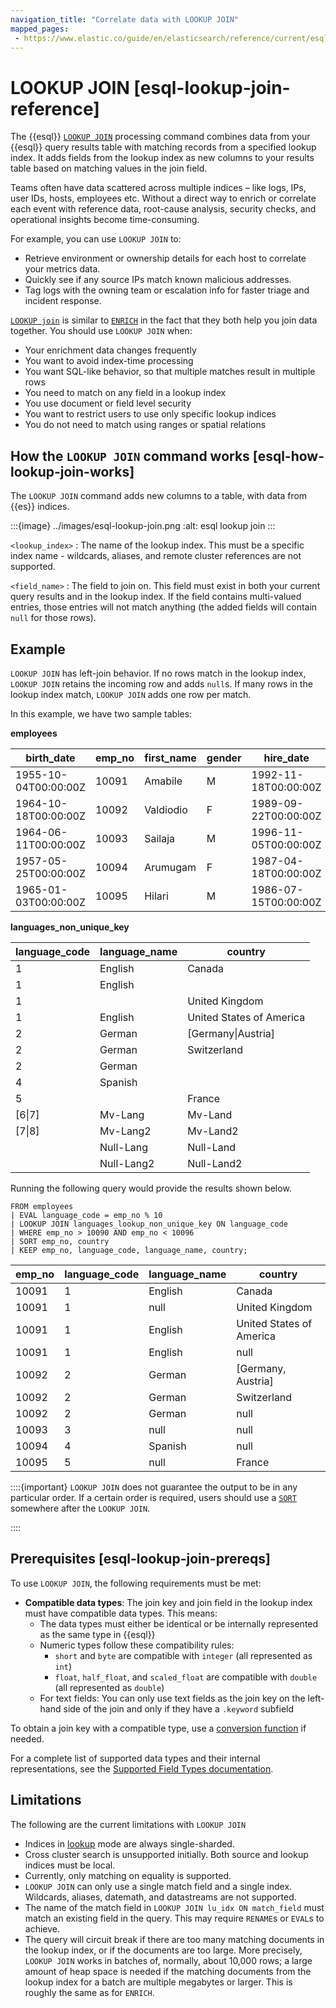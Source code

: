 ```yaml
---
navigation_title: "Correlate data with LOOKUP JOIN"
mapped_pages:
 - https://www.elastic.co/guide/en/elasticsearch/reference/current/esql-enrich-data.html
---
```


# LOOKUP JOIN [esql-lookup-join-reference]

The {{esql}} [`LOOKUP JOIN`](/reference/query-languages/esql/commands/processing-commands.md#esql-lookup-join) processing command combines data from your {{esql}} query results table with matching records from a specified lookup index. It adds fields from the lookup index as new columns to your results table based on matching values in the join field.

Teams often have data scattered across multiple indices – like logs, IPs, user IDs, hosts, employees etc. Without a direct way to enrich or correlate each event with reference data, root-cause analysis, security checks, and operational insights become time-consuming.

For example, you can use `LOOKUP JOIN` to:

* Retrieve environment or ownership details for each host to correlate your metrics data.
* Quickly see if any source IPs match known malicious addresses.
* Tag logs with the owning team or escalation info for faster triage and incident response.

[`LOOKUP join`](/reference/query-languages/esql/commands/processing-commands.md#esql-lookup-join) is similar to [`ENRICH`](/reference/query-languages/esql/commands/processing-commands.md#esql-enrich) in the fact that they both help you join data together. You should use `LOOKUP JOIN` when:

* Your enrichment data changes frequently
* You want to avoid index-time processing
* You want SQL-like behavior, so that multiple matches result in multiple rows
* You need to match on any field in a lookup index
* You use document or field level security
* You want to restrict users to use only specific lookup indices
* You do not need to match using ranges or spatial relations

## How the `LOOKUP JOIN` command works [esql-how-lookup-join-works]

The `LOOKUP JOIN` command adds new columns to a table, with data from {{es}} indices.

:::{image} ../images/esql-lookup-join.png
:alt: esql lookup join
:::

`<lookup_index>`
: The name of the lookup index. This must be a specific index name - wildcards, aliases, and remote cluster references are not supported.

`<field_name>`
: The field to join on. This field must exist in both your current query results and in the lookup index. If the field contains multi-valued entries, those entries will not match anything (the added fields will contain `null` for those rows).

## Example

`LOOKUP JOIN` has left-join behavior. If no rows match in the lookup index, `LOOKUP JOIN` retains the incoming row and adds `null`s. If many rows in the lookup index match, `LOOKUP JOIN` adds one row per match.

In this example, we have two sample tables:

**employees**

| birth_date|emp_no|first_name|gender|hire_date|language|
|---|---|---|---|---|---|
|1955-10-04T00:00:00Z|10091|Amabile    |M|1992-11-18T00:00:00Z|3|
|1964-10-18T00:00:00Z|10092|Valdiodio  |F|1989-09-22T00:00:00Z|1|
|1964-06-11T00:00:00Z|10093|Sailaja    |M|1996-11-05T00:00:00Z|3|
|1957-05-25T00:00:00Z|10094|Arumugam   |F|1987-04-18T00:00:00Z|5|
|1965-01-03T00:00:00Z|10095|Hilari     |M|1986-07-15T00:00:00Z|4|

**languages_non_unique_key**

|language_code|language_name|country|
|---|---|---|
|1|English|Canada|
|1|English|
|1||United Kingdom|
|1|English|United States of America|
|2|German|[Germany\|Austria]|
|2|German|Switzerland|
|2|German|
|4|Spanish|
|5||France|
|[6\|7]|Mv-Lang|Mv-Land|
|[7\|8]|Mv-Lang2|Mv-Land2|
||Null-Lang|Null-Land|
||Null-Lang2|Null-Land2|

Running the following query would provide the results shown below.

```esql
FROM employees
| EVAL language_code = emp_no % 10
| LOOKUP JOIN languages_lookup_non_unique_key ON language_code
| WHERE emp_no > 10090 AND emp_no < 10096
| SORT emp_no, country
| KEEP emp_no, language_code, language_name, country;
```

|emp_no|language_code|language_name|country|
|---|---|---|---|
|    10091      | 1                     | English               | Canada|
|    10091      | 1                     | null                  | United Kingdom|
|    10091      | 1                     | English               | United States of America|
|    10091      | 1                     | English               | null|
|    10092      | 2                     | German                | [Germany, Austria]|
|    10092      | 2                     | German                | Switzerland|
|    10092      | 2                     | German                | null|
|    10093      | 3                     | null                  | null|
|    10094      | 4                     | Spanish               | null|
|    10095      | 5                     | null                  | France|

::::{important}
`LOOKUP JOIN` does not guarantee the output to be in any particular order. If a certain order is required, users should use a [`SORT`](/reference/query-languages/esql/commands/processing-commands.md#esql-sort) somewhere after the `LOOKUP JOIN`.

::::

## Prerequisites [esql-lookup-join-prereqs]

To use `LOOKUP JOIN`, the following requirements must be met:

* **Compatible data types**: The join key and join field in the lookup index must have compatible data types. This means:
  * The data types must either be identical or be internally represented as the same type in {{esql}}
  * Numeric types follow these compatibility rules:
    * `short` and `byte` are compatible with `integer` (all represented as `int`)
    * `float`, `half_float`, and `scaled_float` are compatible with `double` (all represented as `double`)
  * For text fields: You can only use text fields as the join key on the left-hand side of the join and only if they have a `.keyword` subfield

To obtain a join key with a compatible type, use a [conversion function](/reference/query-languages/esql/functions-operators/type-conversion-functions.md) if needed.

For a complete list of supported data types and their internal representations, see the [Supported Field Types documentation](/reference/query-languages/esql/limitations.md#_supported_types).

## Limitations

The following are the current limitations with `LOOKUP JOIN`

* Indices in [lookup](/reference/elasticsearch/index-settings/index-modules.md#index-mode-setting) mode are always single-sharded.
* Cross cluster search is unsupported initially. Both source and lookup indices must be local.
* Currently, only matching on equality is supported.
* `LOOKUP JOIN` can only use a single match field and a single index. Wildcards, aliases, datemath, and datastreams are not supported.
* The name of the match field in `LOOKUP JOIN lu_idx ON match_field` must match an existing field in the query. This may require `RENAME`s or `EVAL`s to achieve.
* The query will circuit break if there are too many matching documents in the lookup index, or if the documents are too large. More precisely, `LOOKUP JOIN` works in batches of, normally, about 10,000 rows; a large amount of heap space is needed if the matching documents from the lookup index for a batch are multiple megabytes or larger. This is roughly the same as for `ENRICH`.
